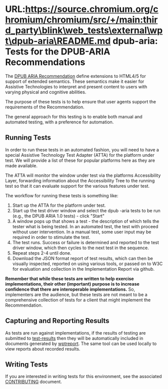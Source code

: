 URL:https://source.chromium.org/chromium/chromium/src/+/main:third_party\blink\web_tests\external\wpt\dpub-aria\README.md
dpub-aria: Tests for the DPUB-ARIA Recommendations
==================================================

The [DPUB ARIA Recommendation](https://www.w3.org/TR/dpub-aria-1.0)
define extensions to HTML4/5 for support of extended semantics.  These
semantics make it easier for Assistive Technologies to interpret and
present content to users with varying physical and cognitive abilities.

The purpose of these tests is to help ensure that user agents support the
requirements of the Recommendation.

The general approach for this testing is to enable both manual and automated
testing, with a preference for automation.


Running Tests
-------------

In order to run these tests in an automated fashion, you will need to have a
special Assistive Technology Test Adapter (ATTA) for the platform under test.  We will
provide a list of these for popular platforms here as they are made available.

The ATTA will monitor the window under test via the platforms Accessibility
Layer, forwarding information about the Accessibility Tree to the running test
so that it can evaluate support for the various features under test.

The workflow for running these tests is something like:

1. Start up the ATTA for the platform under test.
2. Start up the test driver window and select the dpub -aria tests to be run
   (e.g., the DPUB ARIA 1.0 tests) - click "Start"
3. A window pops up that shows a test - the description of which tells the
   tester what is being tested.  In an automated test, the test with proceed
   without user intervention.  In a manual test, some user input may be required
   in order to stimulate the test.
4. The test runs.  Success or failure is determined and reported to the test
   driver window, which then cycles to the next test in the sequence.
5. Repeat steps 2-4 until done.
6. Download the JSON format report of test results, which can then be visually
   inspected, reported on using various tools, or passed on to W3C for
   evaluation and collection in the Implementation Report via github.

**Remember that while these tests are written to help exercise implementations,
their other (important) purpose is to increase confidence that there are
interoperable implementations.** So, implementers are the audience, but these
tests are not meant to be a comprehensive collection of tests for a client that
might implement the Recommendation.


Capturing and Reporting Results
-------------------------------

As tests are run against implementations, if the results of testing are
submitted to [test-results](https://github.com/w3c/test-results/) then they will
be automatically included in documents generated by
[wptreport](https://www.github.com/w3c/wptreport). The same tool can be used
locally to view reports about recorded results.


Writing Tests
-------------

If you are interested in writing tests for this environment, see the
associated [CONTRIBUTING](CONTRIBUTING.md) document.

